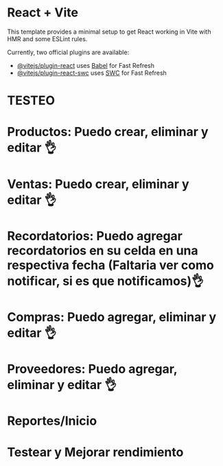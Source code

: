 # React + Vite

This template provides a minimal setup to get React working in Vite with HMR and some ESLint rules.

Currently, two official plugins are available:

- [@vitejs/plugin-react](https://github.com/vitejs/vite-plugin-react/blob/main/packages/plugin-react/README.md) uses [Babel](https://babeljs.io/) for Fast Refresh
- [@vitejs/plugin-react-swc](https://github.com/vitejs/vite-plugin-react-swc) uses [SWC](https://swc.rs/) for Fast Refresh


# TESTEO
# Productos: Puedo crear, eliminar y editar 👌
# Ventas: Puedo crear, eliminar y editar 👌
# Recordatorios: Puedo agregar recordatorios en su celda en una respectiva fecha (Faltaria ver como notificar, si es que notificamos)👌
# Compras: Puedo agregar, eliminar y editar 👌
# Proveedores: Puedo agregar, eliminar y editar 👌
# Reportes/Inicio
# Testear y Mejorar rendimiento
